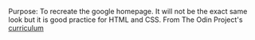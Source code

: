 Purpose: To recreate the google homepage.
It will not be the exact same look but it is good practice for HTML and CSS.
From The Odin Project's [curriculum](http://www.theodinproject.com/courses/web-development-101/lessons/html-css)